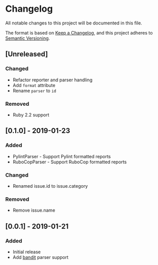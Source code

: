 # Changelog
All notable changes to this project will be documented in this file.

The format is based on [Keep a Changelog](https://keepachangelog.com/en/1.0.0/),
and this project adheres to [Semantic Versioning](https://semver.org/spec/v2.0.0.html).

## [Unreleased]
### Changed
- Refactor reporter and parser handling
- Add `format` attribute
- Rename `parser` to `id`

### Removed
- Ruby 2.2 support

## [0.1.0] - 2019-01-23
### Added 
- PylintParser - Support Pylint formatted reports
- RuboCopParser - Support RuboCop formatted reports

### Changed
- Renamed issue.id to issue.category

### Removed
- Remove issue.name 

## [0.0.1] - 2019-01-21
### Added
- Initial release
- Add [bandit](https://github.com/PyCQA/bandit) parser support
